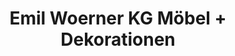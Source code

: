 ---
title: "Emil Woerner KG Möbel + Dekorationen"
url: /waldkirch/emil-woerner-kg-moebel-dekorationen/
shop: Möbel
---